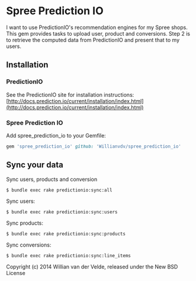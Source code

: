 Spree Prediction IO
===

I want to use PredictionIO's recommendation engines for my Spree shops. This gem provides tasks to upload user, product and conversions. Step 2 is to retrieve the computed data from PredictionIO and present that to my users.


Installation
------------

### PredictionIO

See the PredictionIO site for installation instructions: [http://docs.prediction.io/current/installation/index.html](http://docs.prediction.io/current/installation/index.html)

### Spree Prediction IO

Add spree_prediction_io to your Gemfile:

```ruby
gem 'spree_prediction_io' github: 'Willianvdv/spree_prediction_io'
```

Sync your data
---

Sync users, products and conversion

```
$ bundle exec rake predictionio:sync:all
```

Sync users:

```
$ bundle exec rake predictionio:sync:users
```

Sync products: 

```
$ bundle exec rake predictionio:sync:products
```

Sync conversions: 

```
$ bundle exec rake predictionio:sync:line_items
```

Copyright (c) 2014 Willian van der Velde, released under the New BSD License

